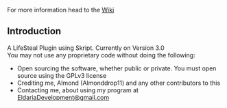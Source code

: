 
For more information head to the [Wiki](https://github.com/EldariaDevelopment/Skript-LifeSteal/wiki)
## Introduction

A LifeSteal Plugin using Skript. Currently on Version 3.0  
You may not use any proprietary code without doing the following:

* Open sourcing the software, whether public or private. You must open source using the GPLv3 license
* Crediting me, Almond (Almonddrop11) and any other contributors to this
* Contacting me, about using my program at EldariaDevelopment@gmail.com
